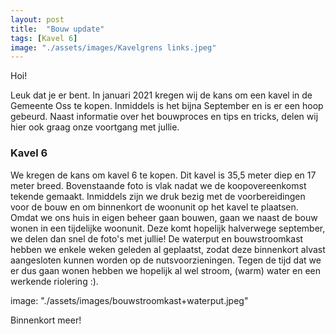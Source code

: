 ```yaml
---
layout: post
title:  "Bouw update"
tags: [Kavel 6]
image: "./assets/images/Kavelgrens links.jpeg"
---
```


Hoi!

Leuk dat je er bent. In januari 2021 kregen wij de kans om een kavel in de Gemeente Oss te kopen. Inmiddels is het bijna September en is er een hoop gebeurd. Naast informatie over het bouwproces en tips en tricks, delen wij hier ook graag onze voortgang met jullie. 

### Kavel 6
We kregen de kans om kavel 6 te kopen. Dit kavel is 35,5 meter diep en 17 meter breed. Bovenstaande foto is vlak nadat we de koopovereenkomst tekende gemaakt. Inmiddels zijn we druk bezig met de voorbereidingen voor de bouw en om binnenkort de woonunit op het kavel te plaatsen. Omdat we ons huis in eigen beheer gaan bouwen, gaan we naast de bouw wonen in een tijdelijke woonunit. Deze komt hopelijk halverwege september, we delen dan snel de foto's met jullie! De waterput en bouwstroomkast hebben we enkele weken geleden al geplaatst, zodat deze binnenkort alvast aangesloten kunnen worden op de nutsvoorzieningen. Tegen de tijd dat we er dus gaan wonen hebben we hopelijk al wel stroom, (warm) water en een werkende riolering :).

image: "./assets/images/bouwstroomkast+waterput.jpeg"

Binnenkort meer!

